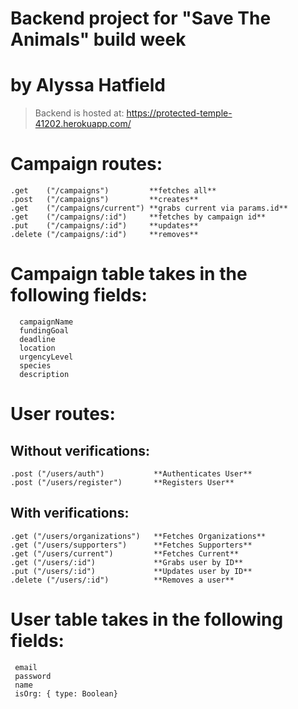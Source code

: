 # Backend project for "Save The Animals" build week

# by Alyssa Hatfield

> Backend is hosted at: https://protected-temple-41202.herokuapp.com/

# Campaign routes:

    .get    ("/campaigns")         **fetches all**
    .post   ("/campaigns")         **creates**
    .get    ("/campaigns/current") **grabs current via params.id**
    .get    ("/campaigns/:id")     **fetches by campaign id**
    .put    ("/campaigns/:id")     **updates**
    .delete ("/campaigns/:id")     **removes**

# Campaign table takes in the following fields:

      campaignName
      fundingGoal
      deadline
      location
      urgencyLevel
      species
      description

# User routes:

## Without verifications:

    .post ("/users/auth")           **Authenticates User**
    .post ("/users/register")       **Registers User**

## With verifications:

    .get ("/users/organizations")   **Fetches Organizations**
    .get ("/users/supporters")      **Fetches Supporters**
    .get ("/users/current")         **Fetches Current**
    .get ("/users/:id")             **Grabs user by ID**
    .put ("/users/:id")             **Updates user by ID**
    .delete ("/users/:id")          **Removes a user**


# User table takes in the following fields:

     email
     password
     name
     isOrg: { type: Boolean}
